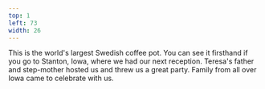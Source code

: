 ```yaml
---
top: 1
left: 73
width: 26
---
```

This is the world's largest Swedish coffee pot.
You can see it firsthand if you go to Stanton, Iowa,
where we had our next reception.
Teresa's father and step-mother hosted us
and threw us a great party.
Family from all over Iowa came to celebrate with us.
